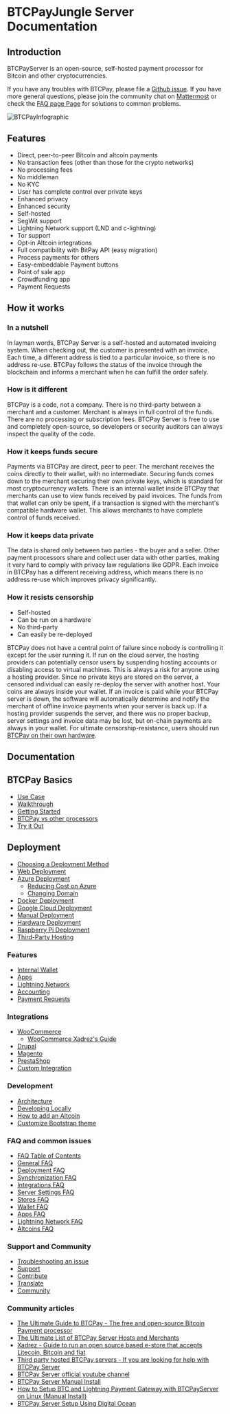 # BTCPayJungle Server Documentation

## Introduction

BTCPayServer is an open-source, self-hosted payment processor for Bitcoin and other cryptocurrencies.

If you have any troubles with BTCPay, please file a [Github issue](https://github.com/btcpayserver/btcpayserver/issues).
If you have more general questions, please join the community chat on [Mattermost](https://chat.btcpayserver.org/) or check the [FAQ page Page](/FAQ/readme.md) for solutions to common problems.

![BTCPayInfographic](img/BTCPAYINFOGRAPHIC.png)

## Features
* Direct, peer-to-peer Bitcoin and altcoin payments
* No transaction fees (other than those for the crypto networks)
* No processing fees
* No middleman
* No KYC
* User has complete control over private keys
* Enhanced privacy
* Enhanced security
* Self-hosted
* SegWit support
* Lightning Network support (LND and c-lightning)
* Tor support
* Opt-in Altcoin integrations
* Full compatibility with BitPay API (easy migration)
* Process payments for others
* Easy-embeddable Payment buttons
* Point of sale app
* Crowdfunding app
* Payment Requests

## How it works
### In a nutshell
In layman words, BTCPay Server is a self-hosted and automated invoicing system. When checking out, the customer is presented with an invoice. Each time, a different address is tied to a particular invoice, so there is no address re-use. BTCPay follows the status of the invoice through the blockchain and informs a merchant when he can fulfill the order safely.
### How is it different
BTCPay is a code, not a company. There is no third-party between a merchant and a customer. Merchant is always in full control of the funds. There are no processing or subscription fees. BTCPay Server is free to use and completely open-source, so developers or security auditors can always inspect the quality of the code.
### How it keeps funds secure
Payments via BTCPay are direct, peer to peer. The merchant receives the coins directly to their wallet, with no intermediate. Securing funds comes down to the merchant securing their own private keys, which is standard for most cryptocurrency wallets. There is an internal wallet inside BTCPay that merchants can use to view funds received by paid invoices. The funds from that wallet can only be spent, if a transaction is signed with the merchant's compatible hardware wallet. This allows merchants to have complete control of funds received.
### How it keeps data private
The data is shared only between two parties - the buyer and a seller. Other payment processors share and collect user data with other parties, making it very hard to comply with privacy law regulations like GDPR. Each invoice in BTCPay has a different receiving address, which means there is no address re-use which improves privacy significantly.
### How it resists censorship
* Self-hosted
* Can be run on a hardware
* No third-party
* Can easily be re-deployed

BTCPay does not have a central point of failure since nobody is controlling it except for the user running it. If run on the cloud server, the hosting providers can potentially censor users by suspending hosting accounts or disabling access to virtual machines. This is always a risk for anyone using a hosting provider. Since no private keys are stored on the server, a censored individual can easily re-deploy the server with another host. Your coins are always inside your wallet.
If an invoice is paid while your BTCPay server is down, the software will automatically determine and notify the merchant of offline invoice payments when your server is back up. If a hosting provider suspends the server, and there was no proper backup, server settings and invoice data may be lost, but on-chain payments are always in your wallet. For ultimate censorship-resistance, users should run [BTCPay on their own hardware](HardwareDeployment.md).
## Documentation

## BTCPay Basics

* [Use Case](UseCase.md)
* [Walkthrough](Walkthrough.md)
* [Getting Started](GettingStarted.md)
* [BTCPay vs other processors](BTCPayVsOthers.md)
* [Try it Out](TryItOut.md)

## Deployment

* [Choosing a Deployment Method](Deployment.md)
* [Web Deployment](LunaNodeWebDeployment.md)
* [Azure Deployment](AzureDeployment.md)
    * [Reducing Cost on Azure](AzurePennyPinching.md)
    * [Changing Domain](ChangeDomain.md)
* [Docker Deployment](DockerDeployment.md)
* [Google Cloud Deployment](GoogleCloudDeployment.md)
* [Manual Deployment](ManualDeployment.md)
* [Hardware Deployment](HardwareDeployment.md)
* [Raspberry Pi Deployment](RaspberryPiDeployment.md)
* [Third-Party Hosting](ThirdPartyHosting.md)

### Features

* [Internal Wallet](Wallet.md)
* [Apps](Apps.md)
* [Lightning Network](LightningNetwork.md)
* [Accounting](Accounting.md)
* [Payment Requests](PaymentRequests.md)

### Integrations

* [WooCommerce](WooCommerce.md)
    * [WooCommerce Xadrez's Guide](Xadrez.md)
* [Drupal](Drupal.md)
* [Magento](Magento.md)
* [PrestaShop](PrestaShop.md)
* [Custom Integration](CustomIntegration.md)

### Development

* [Architecture](Architecture.md)
* [Developing Locally](LocalDevelopment.md)
* [How to add an Altcoin](Altcoins.md)
* [Customize Bootstrap theme](Theme.md)

### FAQ and common issues

* [FAQ Table of Contents](FAQ/readme.md)
* [General FAQ](FAQ/FAQ-General.md)
* [Deployment FAQ](FAQ/FAQ-Deployment.md)
* [Synchronization FAQ](FAQ/FAQ-Synchronization.md)
* [Integrations FAQ](FAQ/FAQ-Integrations.md)
* [Server Settings FAQ](FAQ/FAQ-ServerSettings.md)
* [Stores FAQ](FAQ/FAQ-Stores.md)
* [Wallet FAQ](FAQ/FAQ-Wallet.md)
* [Apps FAQ](FAQ/FAQ-Apps.md)
* [Lightning Network FAQ](FAQ/FAQ-LightningNetwork.md)
* [Altcoins FAQ](FAQ/FAQ-Altcoin.md)

### Support and Community

* [Troubleshooting an issue](Troubleshooting.md)
* [Support](Support.md)
* [Contribute](Contribute.md)
* [Translate](Translate.md)
* [Community](Community.md)

### Community articles

* [The Ultimate Guide to BTCPay - The free and open-source Bitcoin Payment processor](https://www.reddit.com/r/Bitcoin/comments/8f1eqf/the_ultimate_guide_to_btcpay_the_free_and/)
* [The Ultimate List of BTCPay Server Hosts and Merchants](https://bitcoinshirt.co/btcpay-stores/)
* [Xadrez - Guide to run an open source based e-store that accepts Litecoin, Bitcoin and fiat](Xadrez.md)
* [Third party hosted BTCPay servers - If you are looking for help with BTCPay Server](ThirdPartyHosting.md)
* [BTCPay Server official youtube channel](https://www.youtube.com/channel/UCpG9WL6TJuoNfFVkaDMp9ug)
* [BTCPay Server Manual Install](http://blog.sipsorcery.com/?p=1052)
* [How to Setup BTC and Lightning Payment Gateway with BTCPayServer on Linux (Manual Install)](https://freedomnode.com/blog/114/how-to-setup-btc-and-lightning-payment-gateway-with-btcpayserver-on-linux-manual-install)
* [BTCPay Server Setup Using Digital Ocean](https://medium.com/@molthoff/running-btcpay-on-digital-ocean-for-10-month-how-to-add-other-coins-7a497339fb2f)
